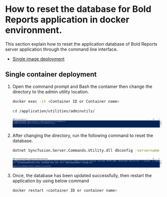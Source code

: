 # How to reset the database for Bold Reports application in docker environment.

This section explain how to reset the application database of Bold Reports server application through the command line interface.

* [Single image deployment](#single-container-deployment)

## Single container deployment

1. Open the command prompt and Bash the container then change the directory to the admin utility location.
   ```sh
   docker exec -it <Container ID or Container name>
   ``` 

   ```sh
   cd /application/utilities/adminutils/
   ``` 

   ![path-command](../images/path-command.png)

2. After changing the directory, run the following command to reset the database.

   ```sh
   dotnet Syncfusion.Server.Commands.Utility.dll dbconfig -servername "localhost" -databasename "BoldReportsMasterDatabase" -u "Admin" -p "Admin@12345" -iswindowsauthentication false -sslenabled false -port "5432" -additionalparameters "Pooling=True"   
   ``` 

   ![database-reset](../images/database-reset.png)

3. Once, the database has been updated successfully, then restart the application by using below command

   ```sh
   docker restart <container ID or container name>
   ``` 

